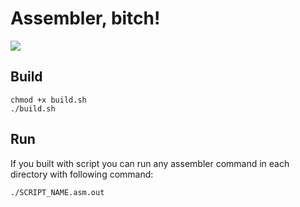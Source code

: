 # Assembler, bitch!

![](https://i.pinimg.com/564x/2e/06/0d/2e060d7639b330ef6ff13ebfcda7d84a.jpg)

## Build

```shell
chmod +x build.sh
./build.sh
```

## Run

If you built with script you can run any assembler command in each directory with following command:

```
./SCRIPT_NAME.asm.out
```

